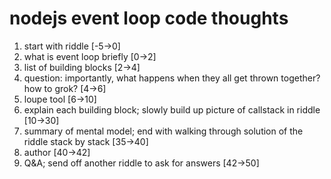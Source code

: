 # nodejs event loop code thoughts

1. start with riddle [-5->0]
2. what is event loop briefly [0->2]
3. list of building blocks [2->4]
4. question: importantly, what happens when they all get thrown together? how to grok? [4->6]
5. loupe tool [6->10]
6. explain each building block; slowly build up picture of callstack in riddle [10->30]
7. summary of mental model; end with walking through solution of the riddle stack by stack [35->40]
8. author [40->42]
9. Q&A; send off another riddle to ask for answers [42->50]
